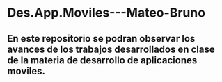 # Des.App.Moviles---Mateo-Bruno
## En este repositorio se podran observar los avances de los trabajos desarrollados en clase de la materia de desarrollo de aplicaciones moviles.
